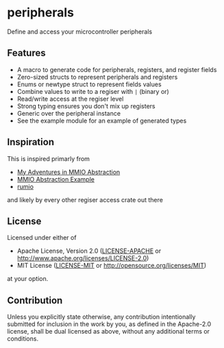 # peripherals

Define and access your microcontroller peripherals

## Features

- A macro to generate code for peripherals, registers, and register fields
- Zero-sized structs to represent peripherals and registers
- Enums or newtype struct to represent fields values
- Combine values to write to a regiser with `|` (binary or)
- Read/write access at the regiser level
- Strong typing ensures you don't mix up registers
- Generic over the peripheral instance
- See the example module for an example of generated types

## Inspiration

This is inspired primarly from

- [My Adventures in MMIO Abstraction](https://gist.github.com/Measter/2108508ba25ebe3978a6c10a1e01b9ad)
- [MMIO Abstraction Example](https://gist.github.com/Measter/393f402997520bf2ea213eef34d78e86)
- [rumio](https://crates.io/crates/rumio)

and likely by every other regiser access crate out there

## License

Licensed under either of

- Apache License, Version 2.0 ([LICENSE-APACHE](LICENSE-APACHE) or http://www.apache.org/licenses/LICENSE-2.0)
- MIT License ([LICENSE-MIT](LICENSE-MIT) or http://opensource.org/licenses/MIT)

at your option.

## Contribution

Unless you explicitly state otherwise, any contribution intentionally submitted for inclusion in
the work by you, as defined in the Apache-2.0 license, shall be dual licensed as above, without any
additional terms or conditions.
